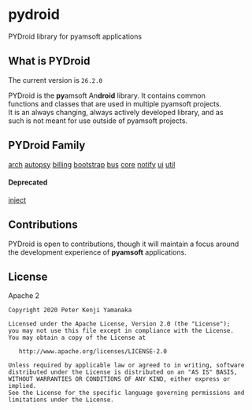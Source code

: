 # pydroid
PYDroid library for pyamsoft applications

## What is PYDroid

The current version is `26.2.0`

PYDroid is the **py**amsoft An**droid** library. It contains common  
functions and classes that are used in multiple pyamsoft projects.  
It is an always changing, always actively developed library, and as  
such is not meant for use outside of pyamsoft projects.

## PYDroid Family
[arch](https://github.com/pyamsoft/pydroid/tree/main/arch)
[autopsy](https://github.com/pyamsoft/pydroid/tree/main/autopsy)
[billing](https://github.com/pyamsoft/pydroid/tree/main/billing)
[bootstrap](https://github.com/pyamsoft/pydroid/tree/main/bootstrap)
[bus](https://github.com/pyamsoft/pydroid/tree/main/bus)
[core](https://github.com/pyamsoft/pydroid/tree/main/core)
[notify](https://github.com/pyamsoft/pydroid/tree/main/notify)
[ui](https://github.com/pyamsoft/pydroid/tree/main/ui)
[util](https://github.com/pyamsoft/pydroid/tree/main/util)

#### Deprecated

[inject](https://github.com/pyamsoft/pydroid/tree/main/inject)

## Contributions

PYDroid is open to contributions, though it will maintain a focus around  
the development experience of **pyamsoft** applications.

## License

Apache 2

```
Copyright 2020 Peter Kenji Yamanaka

Licensed under the Apache License, Version 2.0 (the "License");
you may not use this file except in compliance with the License.
You may obtain a copy of the License at

   http://www.apache.org/licenses/LICENSE-2.0

Unless required by applicable law or agreed to in writing, software
distributed under the License is distributed on an "AS IS" BASIS,
WITHOUT WARRANTIES OR CONDITIONS OF ANY KIND, either express or implied.
See the License for the specific language governing permissions and
limitations under the License.
```
